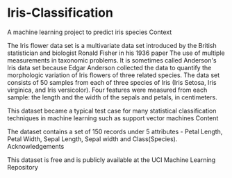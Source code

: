 # Iris-Classification
A machine learning project to predict iris species
Context

The Iris flower data set is a multivariate data set introduced by the British statistician and biologist Ronald Fisher in his 1936 paper The use of multiple measurements in taxonomic problems. It is sometimes called Anderson's Iris data set because Edgar Anderson collected the data to quantify the morphologic variation of Iris flowers of three related species. The data set consists of 50 samples from each of three species of Iris (Iris Setosa, Iris virginica, and Iris versicolor). Four features were measured from each sample: the length and the width of the sepals and petals, in centimeters.

This dataset became a typical test case for many statistical classification techniques in machine learning such as support vector machines
Content

The dataset contains a set of 150 records under 5 attributes - Petal Length, Petal Width, Sepal Length, Sepal width and Class(Species).
Acknowledgements

This dataset is free and is publicly available at the UCI Machine Learning Repository 
